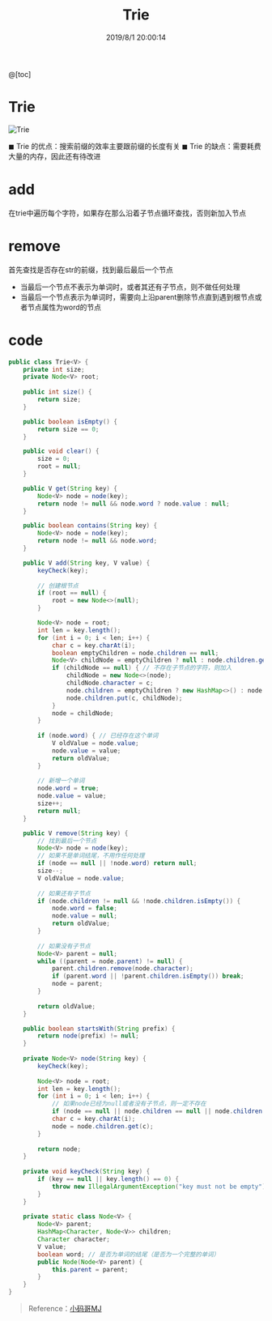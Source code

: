﻿---
title: Trie
categories:
- DSA
- DS
tags:
- trie
date: 2019/8/1 20:00:14
updated: 2020/12/10 12:00:14
---



@[toc]

# Trie
![Trie](https://gitee.com/gaoyi-ai/image-bed/raw/master/images/20191204183139435.jpg)

◼ Trie 的优点：搜索前缀的效率主要跟前缀的长度有关
◼ Trie 的缺点：需要耗费大量的内存，因此还有待改进

# add

在trie中遍历每个字符，如果存在那么沿着子节点循环查找，否则新加入节点

# remove

首先查找是否存在str的前缀，找到最后最后一个节点

- 当最后一个节点不表示为单词时，或者其还有子节点，则不做任何处理
- 当最后一个节点表示为单词时，需要向上沿parent删除节点直到遇到根节点或者节点属性为word的节点

# code

```java
public class Trie<V> {
	private int size;
	private Node<V> root;
	
	public int size() {
		return size;
	}

	public boolean isEmpty() {
		return size == 0;
	}

	public void clear() {
		size = 0;
		root = null;
	}

	public V get(String key) {
		Node<V> node = node(key);
		return node != null && node.word ? node.value : null;
	}

	public boolean contains(String key) {
		Node<V> node = node(key);
		return node != null && node.word;
	}

	public V add(String key, V value) {
		keyCheck(key);
		
		// 创建根节点
		if (root == null) {
			root = new Node<>(null);
		}

		Node<V> node = root;
		int len = key.length();
		for (int i = 0; i < len; i++) {
			char c = key.charAt(i); 
			boolean emptyChildren = node.children == null;
			Node<V> childNode = emptyChildren ? null : node.children.get(c);
			if (childNode == null) { // 不存在子节点的字符，则加入
				childNode = new Node<>(node);
				childNode.character = c;
				node.children = emptyChildren ? new HashMap<>() : node.children;
				node.children.put(c, childNode);
			}
			node = childNode;
		}
		
		if (node.word) { // 已经存在这个单词
			V oldValue = node.value;
			node.value = value;
			return oldValue;
		}
		
		// 新增一个单词
		node.word = true;
		node.value = value;
		size++;
		return null;
	}

	public V remove(String key) {
		// 找到最后一个节点
		Node<V> node = node(key);
		// 如果不是单词结尾，不用作任何处理
		if (node == null || !node.word) return null;
		size--;
		V oldValue = node.value;
		
		// 如果还有子节点
		if (node.children != null && !node.children.isEmpty()) {
			node.word = false;
			node.value = null;
			return oldValue;
		}
		
		// 如果没有子节点
		Node<V> parent = null;
		while ((parent = node.parent) != null) {
			parent.children.remove(node.character);
			if (parent.word || !parent.children.isEmpty()) break;
			node = parent;
		}
		
		return oldValue;
	}

	public boolean startsWith(String prefix) {
		return node(prefix) != null;
	}
	
	private Node<V> node(String key) {
		keyCheck(key);
		
		Node<V> node = root;
		int len = key.length();
		for (int i = 0; i < len; i++) {
			// 如果node已经为null或者没有子节点，则一定不存在
			if (node == null || node.children == null || node.children.isEmpty()) return null;
			char c = key.charAt(i); 
			node = node.children.get(c);
		}
		
		return node;
	}
	
	private void keyCheck(String key) {
		if (key == null || key.length() == 0) {
			throw new IllegalArgumentException("key must not be empty");
		}
	}
	
	private static class Node<V> {
		Node<V> parent;
		HashMap<Character, Node<V>> children;
		Character character;
		V value;
		boolean word; // 是否为单词的结尾（是否为一个完整的单词）
		public Node(Node<V> parent) {
			this.parent = parent;
		}
	}
}
```



> Reference：[小码哥MJ](https://space.bilibili.com/325538782/)


